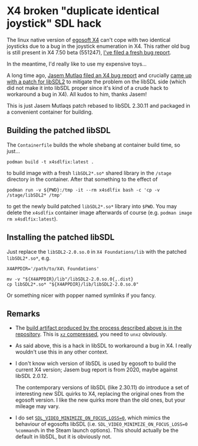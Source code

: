# X4 broken "duplicate identical joystick" SDL hack

The linux native version of [egosoft X4](https://www.egosoft.com/games/x4/info_en.php) can't cope with two identical joysticks due to a bug in the joystick enumeration in X4.  This rather old bug is still present in X4 7.50 beta (551247), [I've filed a fresh bug report](https://forum.egosoft.com/viewtopic.php?t=469177).

In the meantime, I'd really like to use my expensive toys... 

A long time ago, [Jasem Mutlaq filed an X4 bug report](https://forum.egosoft.com/viewtopic.php?p=4954066#p4954066) and crucially [came up with a patch for libSDL2](https://github.com/libsdl-org/SDL/issues/3686) to mitigate the problem on the libSDL side (which did not make it into libSDL proper since it's kind of a crude hack to workaround a bug in X4).  All kudos to him, thanks Jasem!

This is just Jasem Mutlaqs patch rebased to libSDL 2.30.11 and packaged in a convenient container for building.

## Building the patched libSDL

The `Containerfile` builds the whole shebang at container build time, so just...

    podman build -t x4sdlfix:latest .

to build image with a fresh `libSDL2*.so*` shared library in the `/stage` directory in the container.  After that something to the effect of

    podman run -v ${PWD}:/tmp -it --rm x4sdlfix bash -c 'cp -v /stage/libSDL2* /tmp'

to get the newly build patched `libSDL2*.so*` library into `$PWD`.  You may delete the `x4sdlfix` container image afterwards of course (e.g. `podman image rm x4sdlfix:latest`).


## Installing the patched libSDL

Just replace the `libSDL2-2.0.so.0` in `X4 Foundations/lib` with the patched `libSDL2*.so*`, e.g.

    X4APPDIR='/path/to/X4\ Foundations'

    mv -v "${X4APPDIR}/lib"/libSDL2-2.0.so.0{,.dist}
    cp libSDL2*.so* "${X4APPDIR}/lib/libSDL2-2.0.so.0"

Or something nicer with popper named symlinks if you fancy.

## Remarks

 * The [build artifact produced by the process described above is in the
   repository](https://github.com/7h145/x4-sdl_dualstick_fix/blob/main/libSDL2-2.0.so.0.3000.11.xz).  This is [`xz` compressed](https://en.wikipedia.org/wiki/XZ_Utils), you need to `unxz` obviously.

 * As said above, this is a hack in libSDL to workaround a bug in X4.  I really wouldn't use this in any other context.

 * I don't know wich version of libSDL is used by egosoft to build the current X4 version; Jasem bug report is from 2020, maybe against libSDL 2.0.12.

   The contemporary versions of libSDL (like 2.30.11) do introduce a set of interesting new SDL quirks to X4, replacing the original ones from the egosoft version.  I like the new quirks more than the old ones, but your mileage may vary.

 * I do set [`SDL_VIDEO_MINIMIZE_ON_FOCUS_LOSS=0`](https://wiki.libsdl.org/SDL2/SDL_HINT_VIDEO_MINIMIZE_ON_FOCUS_LOSS), which mimics the behaviour of egosofts libSDL (i.e. `SDL_VIDEO_MINIMIZE_ON_FOCUS_LOSS=0 %command%` in the Steam launch options).  This should actually be the default in libSDL, but it is obviously not.


